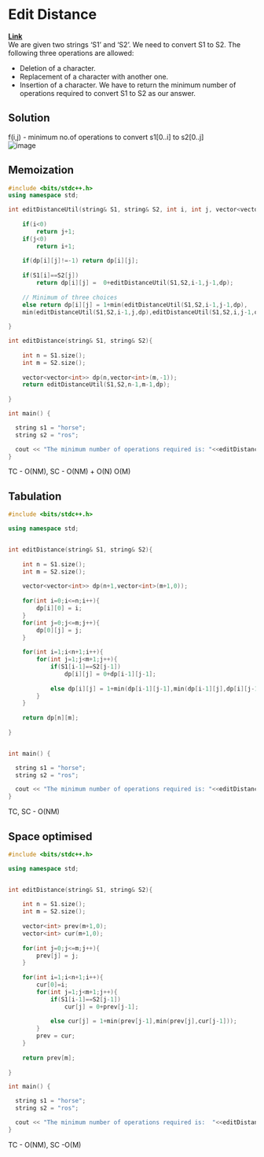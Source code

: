 # Edit Distance  
**[Link](https://takeuforward.org/data-structure/edit-distance-dp-33/)**  
We are given two strings ‘S1’ and ‘S2’. We need to convert S1 to S2. The following three operations are allowed:  

- Deletion of a character.
- Replacement of a character with another one.
- Insertion of a character.
We have to return the minimum number of operations required to convert S1 to S2 as our answer.  

## Solution  
f(i,j) - minimum no.of operations to convert s1[0..i] to s2[0..j]  
![image](https://user-images.githubusercontent.com/56584349/178029593-d71ec2d1-1649-499f-b2ad-f8218d118a3e.png)  

## Memoization  
```cpp
#include <bits/stdc++.h>
using namespace std;

int editDistanceUtil(string& S1, string& S2, int i, int j, vector<vector<int>>& dp){
    
    if(i<0)
        return j+1;
    if(j<0)
        return i+1;
        
    if(dp[i][j]!=-1) return dp[i][j];
        
    if(S1[i]==S2[j])
        return dp[i][j] =  0+editDistanceUtil(S1,S2,i-1,j-1,dp);
        
    // Minimum of three choices
    else return dp[i][j] = 1+min(editDistanceUtil(S1,S2,i-1,j-1,dp),
    min(editDistanceUtil(S1,S2,i-1,j,dp),editDistanceUtil(S1,S2,i,j-1,dp)));
    
}

int editDistance(string& S1, string& S2){
    
    int n = S1.size();
    int m = S2.size();
    
    vector<vector<int>> dp(n,vector<int>(m,-1));
    return editDistanceUtil(S1,S2,n-1,m-1,dp);
    
}

int main() {

  string s1 = "horse";
  string s2 = "ros";

  cout << "The minimum number of operations required is: "<<editDistance(s1,s2);
}
```
TC - O(NM), SC - O(NM) + O(N)  O(M)  

## Tabulation  
```cpp
#include <bits/stdc++.h>

using namespace std;


int editDistance(string& S1, string& S2){
    
    int n = S1.size();
    int m = S2.size();
    
    vector<vector<int>> dp(n+1,vector<int>(m+1,0));
    
    for(int i=0;i<=n;i++){
        dp[i][0] = i;
    }
    for(int j=0;j<=m;j++){
        dp[0][j] = j;
    }
    
    for(int i=1;i<n+1;i++){
        for(int j=1;j<m+1;j++){
            if(S1[i-1]==S2[j-1])
                dp[i][j] = 0+dp[i-1][j-1];
            
            else dp[i][j] = 1+min(dp[i-1][j-1],min(dp[i-1][j],dp[i][j-1]));
        }
    }
    
    return dp[n][m];
    
}


int main() {

  string s1 = "horse";
  string s2 = "ros";

  cout << "The minimum number of operations required is: "<<editDistance(s1,s2);
}
```
TC, SC - O(NM) 

## Space optimised  
```cpp
#include <bits/stdc++.h>

using namespace std;


int editDistance(string& S1, string& S2){
    
    int n = S1.size();
    int m = S2.size();
    
    vector<int> prev(m+1,0);
    vector<int> cur(m+1,0);
    
    for(int j=0;j<=m;j++){
        prev[j] = j;
    }
    
    for(int i=1;i<n+1;i++){
        cur[0]=i;
        for(int j=1;j<m+1;j++){
            if(S1[i-1]==S2[j-1])
                cur[j] = 0+prev[j-1];
            
            else cur[j] = 1+min(prev[j-1],min(prev[j],cur[j-1]));
        }
        prev = cur;
    }
    
    return prev[m];
    
}

int main() {

  string s1 = "horse";
  string s2 = "ros";

  cout << "The minimum number of operations required is:  "<<editDistance(s1,s2);
}
```
TC - O(NM), SC -O(M)  
